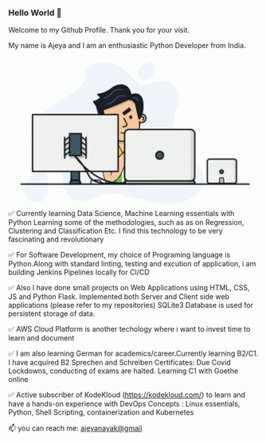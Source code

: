 ### Hello World 👋

Welcome to my Github Profile. Thank you for your visit.

My name is Ajeya and I am an enthusiastic Python Developer from India.
<img align="right" alt="GIF" src="https://github.com/ajeyln/ajeyln/blob/main/tenor.gif?raw=true" width="500" height="320" />

✅  Currently learning Data Science, Machine Learning essentials with Python Learning some of the methodologies, such as as on Regression, Clustering and Classification Etc.
I find this technology to be very fascinating and revolutionary <br />

✅  For Software Development, my choice of Programing language is Python.Along with standard linting, testing and excution of application, i am building Jenkins Pipelines locally for CI/CD <br />

✅  Also I have done small projects on Web Applications using HTML, CSS, JS and Python Flask. Implemented both Server and Client side web applications (please refer to my repositories) SQLite3 Database is used for persistent storage of data. <br />

✅ AWS Cloud Platform is another techology where i want to invest time to learn and document <br />

✅  I am also learning German for academics/career.Currently learning B2/C1. I have acquired B2 Sprechen and Schreiben Certificates: Due Covid Lockdowns, conducting of exams are halted. Learning C1 with Goethe online <br />

✅  Active subscriber of KodeKloud (https://kodekloud.com/) to learn and have a hands-on experience with DevOps Concepts : Linux essentials, Python, Shell Scripting, containerization and Kubernetes <br />

 📫 you can reach me: [ajeyanayak@gmail](mailto:ajeyanayak@gmail.com)


